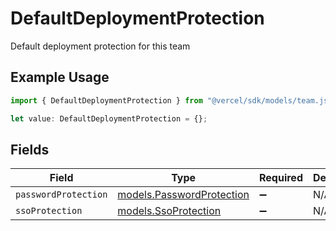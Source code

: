 # DefaultDeploymentProtection

Default deployment protection for this team

## Example Usage

```typescript
import { DefaultDeploymentProtection } from "@vercel/sdk/models/team.js";

let value: DefaultDeploymentProtection = {};
```

## Fields

| Field                                                        | Type                                                         | Required                                                     | Description                                                  |
| ------------------------------------------------------------ | ------------------------------------------------------------ | ------------------------------------------------------------ | ------------------------------------------------------------ |
| `passwordProtection`                                         | [models.PasswordProtection](../models/passwordprotection.md) | :heavy_minus_sign:                                           | N/A                                                          |
| `ssoProtection`                                              | [models.SsoProtection](../models/ssoprotection.md)           | :heavy_minus_sign:                                           | N/A                                                          |